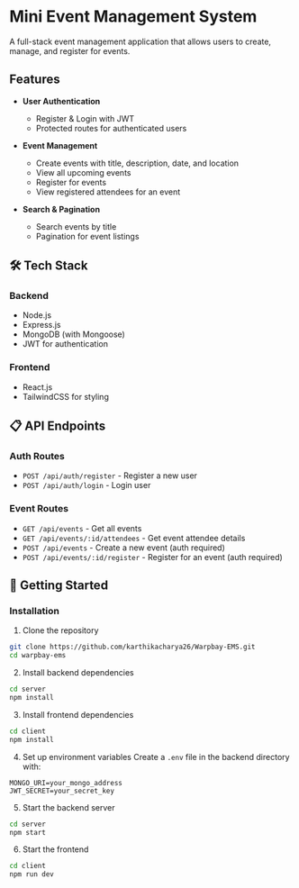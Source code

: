 #  Mini Event Management System

A full-stack event management application that allows users to create, manage, and register for events.

##  Features

- **User Authentication**
  - Register & Login with JWT
  - Protected routes for authenticated users
  
- **Event Management**
  - Create events with title, description, date, and location
  - View all upcoming events
  - Register for events
  - View registered attendees for an event
  
- **Search & Pagination**
  - Search events by title
  - Pagination for event listings

## 🛠️ Tech Stack

### Backend
- Node.js
- Express.js
- MongoDB (with Mongoose)
- JWT for authentication

### Frontend
- React.js
- TailwindCSS for styling

## 📋 API Endpoints

### Auth Routes
- `POST /api/auth/register` - Register a new user
- `POST /api/auth/login` - Login user

### Event Routes
- `GET /api/events` - Get all events 
- `GET /api/events/:id/attendees` - Get event attendee details
- `POST /api/events` - Create a new event (auth required)
- `POST /api/events/:id/register` - Register for an event (auth required)


## 🚀 Getting Started

### Installation

1. Clone the repository
```bash
git clone https://github.com/karthikacharya26/Warpbay-EMS.git
cd warpbay-ems
```

2. Install backend dependencies
```bash
cd server
npm install
```

3. Install frontend dependencies
```bash
cd client
npm install
```

4. Set up environment variables
Create a `.env` file in the backend directory with:
```
MONGO_URI=your_mongo_address
JWT_SECRET=your_secret_key
```

5. Start the backend server
```bash
cd server
npm start
```

6. Start the frontend
```bash
cd client
npm run dev
```



